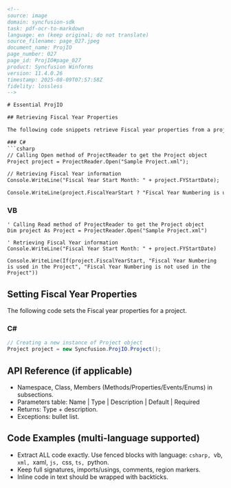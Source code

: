 ```html
<!-- 
source: image
domain: syncfusion-sdk
task: pdf-ocr-to-markdown
language: en (keep original; do not translate)
source_filename: page_027.jpeg
document_name: ProjIO
page_number: 027
page_id: ProjIO#page_027
product: Syncfusion Winforms
version: 11.4.0.26
timestamp: 2025-08-09T07:57:58Z
fidelity: lossless
-->

# Essential ProjIO

## Retrieving Fiscal Year Properties

The following code snippets retrieve Fiscal year properties from a project:

### C#
```csharp
// Calling Open method of ProjectReader to get the Project object
Project project = ProjectReader.Open("Sample Project.xml");

// Retrieving Fiscal Year information
Console.WriteLine("Fiscal Year Start Month: " + project.FYStartDate);

Console.WriteLine(project.FiscalYearStart ? "Fiscal Year Numbering is used in the Project" : "Fiscal Year Numbering is not used in the Project");
```

### VB
```vbnet
' Calling Read method of ProjectReader to get the Project object
Dim project As Project = ProjectReader.Open("Sample Project.xml")

' Retrieving Fiscal Year information
Console.WriteLine("Fiscal Year Start Month: " + project.FYStartDate)

Console.WriteLine(If(project.FiscalYearStart, "Fiscal Year Numbering is used in the Project", "Fiscal Year Numbering is not used in the Project"))
```

## Setting Fiscal Year Properties

The following code sets the Fiscal year properties for a project.

### C#
```csharp
// Creating a new instance of Project object
Project project = new Syncfusion.ProjIO.Project();
```

## API Reference (if applicable)
- Namespace, Class, Members (Methods/Properties/Events/Enums) in subsections.
- Parameters table: Name | Type | Description | Default | Required
- Returns: Type + description.
- Exceptions: bullet list.

## Code Examples (multi-language supported)
- Extract ALL code exactly. Use fenced blocks with language: ```csharp, ```vb, ```xml, ```xaml, ```js, ```css, ```ts, ```python.
- Keep full signatures, imports/usings, comments, region markers.
- Inline code in text should be wrapped with backticks.

<!-- tags: [ProjIO, Fiscal Year, Project Properties, Retrieving, Setting, C#, VB, ProjectReader, Syncfusion, Essentials] keywords: [FiscalYearStart, FYStartDate, ProjectReader, ProjectReader.Open, If, Console.WriteLine, Syncfusion.ProjIO.Project] -->
```